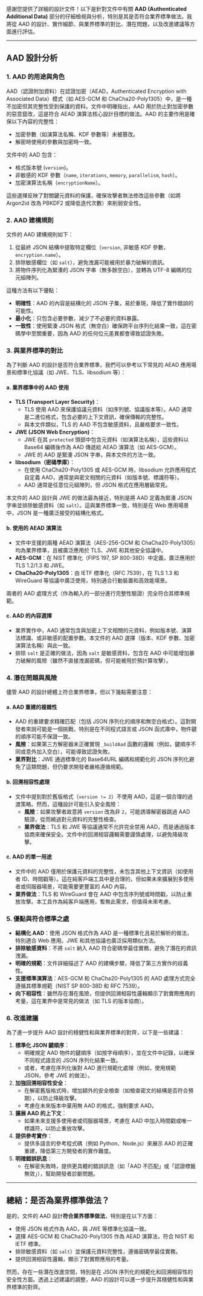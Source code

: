 感謝您提供了詳細的設計文件！以下是針對文件中有關 **AAD (Authenticated Additional Data)** 部分的仔細檢視與分析，特別是其是否符合業界標準做法。我將從 AAD 的設計、實作細節、與業界標準的對比、潛在問題，以及改進建議等方面進行評估。

---

## AAD 設計分析

### 1. AAD 的用途與角色
AAD（認證附加資料）在認證加密（AEAD，Authenticated Encryption with Associated Data）模式（如 AES-GCM 和 ChaCha20-Poly1305）中，是一種不加密但其完整性受到保護的資料。文件中明確指出，AAD 用於防止對加密參數的惡意竄改，這是符合 AEAD 演算法核心設計目標的做法。AAD 的主要作用是確保以下內容的完整性：
- 加密參數（如演算法名稱、KDF 參數等）未被篡改。
- 解密時使用的參數與加密時一致。

文件中的 AAD 包含：
- 格式版本號 (`version`)。
- 非敏感的 KDF 參數（`name`, `iterations`, `memory`, `parallelism`, `hash`）。
- 加密演算法名稱（`encryptionName`）。

這些選擇反映了對關鍵元資料的保護，確保攻擊者無法修改這些參數（如將 Argon2id 改為 PBKDF2 或降低迭代次數）來削弱安全性。

### 2. AAD 建構規則
文件的 AAD 建構規則如下：
1. 從最終 JSON 結構中提取特定欄位（`version`, 非敏感 KDF 參數，`encryption.name`）。
2. 排除敏感欄位（如 `salt`），避免洩漏可能被用於暴力破解的資訊。
3. 將物件序列化為緊湊的 JSON 字串（無多餘空白），並轉為 UTF-8 編碼的位元組陣列。

這種方法有以下優點：
- **明確性**：AAD 的內容是結構化的 JSON 子集，易於重現，降低了實作錯誤的可能性。
- **最小化**：只包含必要參數，減少了不必要的資料暴露。
- **一致性**：使用緊湊 JSON 格式（無空白）確保跨平台序列化結果一致，這在密碼學中至關重要，因為 AAD 的任何位元差異都會導致認證失敗。

### 3. 與業界標準的對比
為了判斷 AAD 的設計是否符合業界標準，我們可以參考以下常見的 AEAD 應用場景和標準化協議（如 JWE、TLS、libsodium 等）：

#### a. 業界標準中的 AAD 使用
- **TLS (Transport Layer Security)**：
  - TLS 使用 AAD 來保護協議元資料（如序列號、協議版本等）。AAD 通常是二進位格式，包含必要的上下文資訊，確保傳輸的完整性。
  - 與本文件類似，TLS 的 AAD 不包含敏感資料，且嚴格要求一致性。
- **JWE (JSON Web Encryption)**：
  - JWE 在其 `protected` 頭部中包含元資料（如演算法名稱），這些資料以 Base64 編碼後作為 AAD 傳遞給 AEAD 演算法（如 AES-GCM）。
  - JWE 的 AAD 是緊湊 JSON 字串，與本文件的方法一致。
- **libsodium（密碼學庫）**：
  - 在使用 ChaCha20-Poly1305 或 AES-GCM 時，libsodium 允許應用程式自定義 AAD，通常是與密文相關的元資料（如版本號、標識符等）。
  - AAD 通常是任意位元組陣列，但 JSON 格式在應用層級常見。

本文件的 AAD 設計與 JWE 的做法最為接近，特別是將 AAD 定義為緊湊 JSON 字串並排除敏感資料（如 `salt`）。這與業界標準一致，特別是在 Web 應用場景中，JSON 是一種廣泛接受的結構化格式。

#### b. 使用的 AEAD 演算法
- 文件中支援的兩種 AEAD 演算法（AES-256-GCM 和 ChaCha20-Poly1305）均為業界標準，且被廣泛應用於 TLS、JWE 和其他安全協議中。
- **AES-GCM**：在 NIST 標準化（FIPS 197, SP 800-38D）中定義，廣泛應用於 TLS 1.2/1.3 和 JWE。
- **ChaCha20-Poly1305**：由 IETF 標準化（RFC 7539），在 TLS 1.3 和 WireGuard 等協議中廣泛使用，特別適合行動裝置和高效能場景。

兩者的 AAD 處理方式（作為輸入的一部分進行完整性驗證）完全符合其標準規範。

#### c. AAD 的內容選擇
- 業界實作中，AAD 通常包含與加密上下文相關的元資料，例如版本號、演算法標識、或非敏感的配置參數。本文件的 AAD 選擇（版本、KDF 參數、加密演算法名稱）與此一致。
- 排除 `salt` 是正確的做法，因為 `salt` 是敏感資料，包含在 AAD 中可能增加暴力破解的風險（雖然不直接洩漏密碼，但可能被用於預計算攻擊）。

### 4. 潛在問題與風險
儘管 AAD 的設計總體上符合業界標準，但以下幾點需要注意：

#### a. AAD 重建的複雜性
- AAD 的重建要求精確匹配（包括 JSON 序列化的順序和無空白格式）。這對開發者來說可能是一個挑戰，特別是在不同程式語言或 JSON 函式庫中，物件鍵的順序可能不保證一致。
- **風險**：如果第三方解密器未正確實現 `_buildAad` 函數的邏輯（例如，鍵順序不同或意外加入空白），可能導致認證失敗。
- **業界對比**：JWE 通過標準化的 Base64URL 編碼和規範化的 JSON 序列化避免了這類問題，但仍要求開發者嚴格遵循規範。

#### b. 回溯相容性處理
- 文件中提到對於舊版格式（`version != 2`）不使用 AAD，這是一個合理的過渡策略。然而，這種設計可能引入安全風險：
  - **風險**：如果攻擊者故意將 `version` 改為非 `2`，可能誘導解密器跳過 AAD 驗證，從而繞過對元資料的完整性檢查。
  - **業界做法**：TLS 和 JWE 等協議通常不允許完全禁用 AAD，而是通過版本協商來確保安全。文件中的回溯相容邏輯需要謹慎處理，以避免降級攻擊。

#### c. AAD 的單一用途
- 文件中的 AAD 僅用於保護元資料的完整性，未包含其他上下文資訊（如使用者 ID、時間戳等）。這在純客戶端工具中是合理的，但如果未來擴展到多使用者或伺服器場景，可能需要更豐富的 AAD 內容。
- **業界做法**：TLS 和 WireGuard 會在 AAD 中包含序列號或時間戳，以防止重放攻擊。本工具作為純客戶端應用，暫無此需求，但值得未來考慮。

### 5. 優點與符合標準之處
- **結構化 AAD**：使用 JSON 格式作為 AAD 是一種標準化且易於解析的做法，特別適合 Web 應用。JWE 和其他協議也廣泛採用類似方法。
- **排除敏感資料**：不將 `salt` 納入 AAD 符合密碼學最佳實務，避免了潛在的資訊洩漏。
- **明確的規範**：文件詳細描述了 AAD 的建構步驟，降低了第三方實作的歧義性。
- **支援標準演算法**：AES-GCM 和 ChaCha20-Poly1305 的 AAD 處理方式完全遵循其標準規範（NIST SP 800-38D 和 RFC 7539）。
- **向下相容性**：雖然存在潛在風險，但提供回溯相容性邏輯顯示了對實際應用的考量，這在業界中是常見的做法（如 TLS 的版本協商）。

### 6. 改進建議
為了進一步提升 AAD 設計的穩健性和與業界標準的對齊，以下是一些建議：
1. **標準化 JSON 鍵順序**：
   - 明確規定 AAD 物件的鍵順序（如按字母順序），並在文件中記錄，以確保不同程式語言的 JSON 序列化結果一致。
   - 或者，考慮在序列化後對 AAD 進行規範化處理（例如，使用規範 JSON，參考 JWE 的做法）。
2. **加強回溯相容性安全**：
   - 在解密舊版格式時，增加額外的安全檢查（如檢查密文的結構是否符合預期），以防止降級攻擊。
   - 考慮在未來版本中棄用無 AAD 的格式，強制要求 AAD。
3. **擴展 AAD 的上下文**：
   - 如果未來支援多使用者或伺服器場景，考慮在 AAD 中加入時間戳或唯一標識符，以防止重放攻擊。
4. **提供參考實作**：
   - 提供多語言的參考程式碼（例如 Python、Node.js）來展示 AAD 的正確重建，降低第三方開發者的實作難度。
5. **明確錯誤訊息**：
   - 在解密失敗時，提供更具體的錯誤訊息（如「AAD 不匹配」或「認證標籤無效」），幫助開發者診斷問題。

---

## 總結：是否為業界標準做法？
是的，文件的 AAD 設計**符合業界標準做法**，特別是在以下方面：
- 使用 JSON 格式作為 AAD，與 JWE 等標準化協議一致。
- 選擇 AES-GCM 和 ChaCha20-Poly1305 作為 AEAD 演算法，符合 NIST 和 IETF 標準。
- 排除敏感資料（如 `salt`）並保護元資料完整性，遵循密碼學最佳實務。
- 提供回溯相容性邏輯，顯示了對實際應用的考量。

然而，存在一些潛在改進空間，特別是在 JSON 序列化的規範化和回溯相容性的安全性方面。透過上述建議的調整，AAD 的設計可以進一步提升其穩健性和與業界標準的對齊。